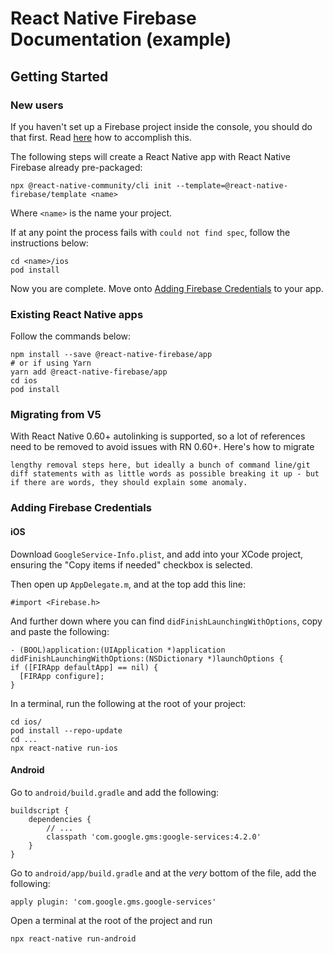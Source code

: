 # React Native Firebase Documentation (example)

## Getting Started

### New users

If you haven't set up a Firebase project inside the console, you should do that first. Read [here](setting_up_firebase.md) how to accomplish this.

The following steps will create a React Native app with React Native Firebase already pre-packaged:

    npx @react-native-community/cli init --template=@react-native-firebase/template <name>

Where `<name>` is the name your project.

If at any point the process fails with `could not find spec`, follow the instructions below:

    cd <name>/ios
    pod install

Now you are complete. Move onto [Adding Firebase Credentials](#user-content-adding-firebase-credentials) to your app.

### Existing React Native apps

Follow the commands below:

    npm install --save @react-native-firebase/app
    # or if using Yarn
    yarn add @react-native-firebase/app
    cd ios
    pod install

### Migrating from V5

With React Native 0.60+ autolinking is supported, so a lot of references need to be removed to avoid issues with RN 0.60+. Here's how to migrate

    lengthy removal steps here, but ideally a bunch of command line/git diff statements with as little words as possible breaking it up - but if there are words, they should explain some anomaly.

### Adding Firebase Credentials

#### iOS

Download `GoogleService-Info.plist`, and add into your XCode project, ensuring the "Copy items if needed" checkbox is selected.

Then open up `AppDelegate.m`, and at the top add this line:

    #import <Firebase.h>

And further down where you can find `didFinishLaunchingWithOptions`, copy and paste the following:

    - (BOOL)application:(UIApplication *)application didFinishLaunchingWithOptions:(NSDictionary *)launchOptions {
    if ([FIRApp defaultApp] == nil) {
      [FIRApp configure];
    }

In a terminal, run the following at the root of your project:

    cd ios/
    pod install --repo-update
    cd ...
    npx react-native run-ios

#### Android

Go to `android/build.gradle` and add the following:

    buildscript {
        dependencies {
            // ...
            classpath 'com.google.gms:google-services:4.2.0'
        }
    }

Go to `android/app/build.gradle` and at the *very* bottom of the file, add the following:

    apply plugin: 'com.google.gms.google-services'

Open a terminal at the root of the project and run

    npx react-native run-android

